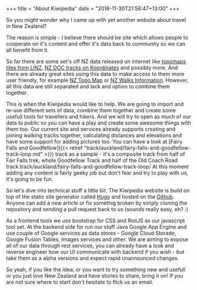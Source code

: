 +++
title = "About Kiwipedia"
date = "2016-11-30T21:56:47+13:00"
+++

So you might wonder why I came up with yet another website about travel in New Zealand?

<!--more-->

The reason is simple - I believe there should be site which allows people to cooperate on it's content and offer it's data back to community so we can all benefit from it.

So far there are some set's off NZ data released on internet like [topomaps tiles from LINZ](https://data.linz.govt.nz/layer/767-nz-topo50-maps/), [NZ DOC tracks on Koordinates](https://koordinates.com/layer/753-doc-tracks/) and possibly more. And there are already great sites using this data to make access to them more user friendly, for example [NZ Topo Map](http://www.topomap.co.nz/) or [NZ Walks Information](http://nzwalksinfo.co.nz/). However, all this data are still separated and lack and option to combine them together.

This is when the Kiwipedia would like to help. We are going to import and re-use different sets of data, combine them together and create some usefull tools for travellers and hikers. And we will try to open as much of our data to public so you can have a play and create some awesome things with them too. Our current site and services already supports creating and joining walking tracks together, calculating distances and elevations and have some support for adding pictures too. You can have a look at [Fairy Falls and Goodfellow]({{< relref "track/auckland/fairy-falls-and-goodfellow-track-loop.md" >}}) track as a sample - it's a composite track from half of Fair Falls trek, whole Goodfellow Track and half of the Old Coach Road track.track/auckland/fairy-falls-and-goodfellow-track-loop/ At this moment adding any content is fairly geeky job but don't fear and try to play with us, it's going to be fun.

So let's dive into technical stuff a little bit. The Kiwipedia website is build on top of the static site generator called [Hugo](https://gohugo.io/) and hosted on the [Github](https://github.com/nztomas/kiwipedia.nz). Anyone can add a new article or fix somethig broken by simply cloning the repository and sending a pull request back to us (sounds really easy, eh? :)

As a frontend tools we use bootstrap for CSS and RiotJS as our javascript tool set. At the backend side for run our stuff Java Google App Engine and use couple of Google services as data stores - Google Cloud Storade, Google Fusion Tables, Images services and other. We are aiming to expose all of our data through rest services, you can already have a look and reverse engineer how our UI communicate with backend if you wish - but take them as a alpha versions and expect rapid unannounced changes.

So yeah, if you like the idea, or you want to try something new and usefull or you just love New Zealand and have stories to share, bring it on! If you are not sure where to start don't hesitate to flick us an email.